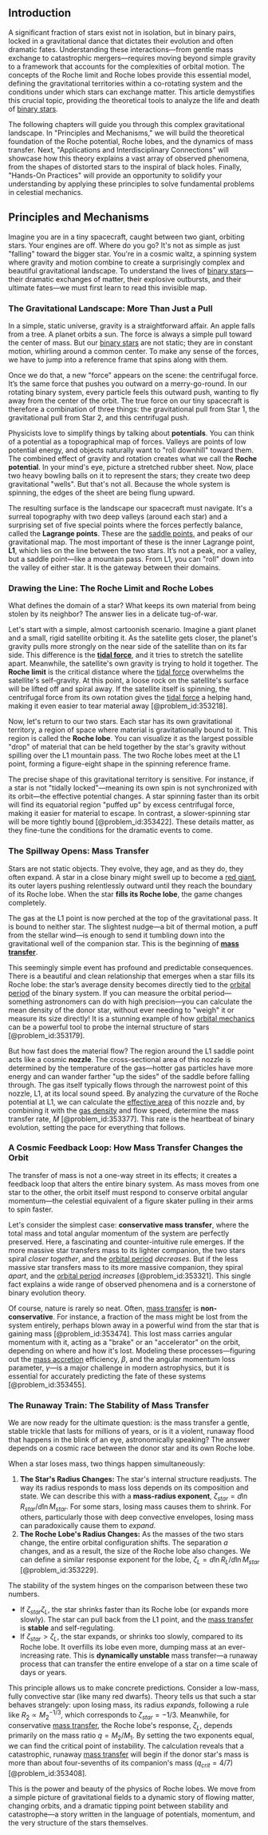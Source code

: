 ## Introduction
A significant fraction of stars exist not in isolation, but in binary pairs, locked in a gravitational dance that dictates their evolution and often dramatic fates. Understanding these interactions—from gentle mass exchange to catastrophic mergers—requires moving beyond simple gravity to a framework that accounts for the complexities of orbital motion. The concepts of the Roche limit and Roche lobes provide this essential model, defining the gravitational territories within a co-rotating system and the conditions under which stars can exchange matter. This article demystifies this crucial topic, providing the theoretical tools to analyze the life and death of [binary stars](@article_id:175760).

The following chapters will guide you through this complex gravitational landscape. In "Principles and Mechanisms," we will build the theoretical foundation of the Roche potential, Roche lobes, and the dynamics of mass transfer. Next, "Applications and Interdisciplinary Connections" will showcase how this theory explains a vast array of observed phenomena, from the shapes of distorted stars to the inspiral of black holes. Finally, "Hands-On Practices" will provide an opportunity to solidify your understanding by applying these principles to solve fundamental problems in celestial mechanics.

## Principles and Mechanisms

Imagine you are in a tiny spacecraft, caught between two giant, orbiting stars. Your engines are off. Where do you go? It's not as simple as just "falling" toward the bigger star. You're in a cosmic waltz, a spinning system where gravity and motion combine to create a surprisingly complex and beautiful gravitational landscape. To understand the lives of [binary stars](@article_id:175760)—their dramatic exchanges of matter, their explosive outbursts, and their ultimate fates—we must first learn to read this invisible map.

### The Gravitational Landscape: More Than Just a Pull

In a simple, static universe, gravity is a straightforward affair. An apple falls from a tree. A planet orbits a sun. The force is always a simple pull toward the center of mass. But our [binary stars](@article_id:175760) are not static; they are in constant motion, whirling around a common center. To make any sense of the forces, we have to jump into a reference frame that spins along with them.

Once we do that, a new "force" appears on the scene: the centrifugal force. It’s the same force that pushes you outward on a merry-go-round. In our rotating binary system, every particle feels this outward push, wanting to fly away from the center of the orbit. The true force on our tiny spacecraft is therefore a combination of three things: the gravitational pull from Star 1, the gravitational pull from Star 2, and this centrifugal push.

Physicists love to simplify things by talking about **potentials**. You can think of a potential as a topographical map of forces. Valleys are points of low potential energy, and objects naturally want to "roll downhill" toward them. The combined effect of gravity and rotation creates what we call the **Roche potential**. In your mind's eye, picture a stretched rubber sheet. Now, place two heavy bowling balls on it to represent the stars; they create two deep gravitational "wells". But that's not all. Because the whole system is spinning, the edges of the sheet are being flung upward.

The resulting surface is the landscape our spacecraft must navigate. It's a surreal topography with two deep valleys (around each star) and a surprising set of five special points where the forces perfectly balance, called the **Lagrange points**. These are the [saddle points](@article_id:261833), and peaks of our gravitational map. The most important of these is the inner Lagrange point, **L1**, which lies on the line between the two stars. It’s not a peak, nor a valley, but a saddle point—like a mountain pass. From L1, you can "roll" down into the valley of either star. It is the gateway between their domains.

### Drawing the Line: The Roche Limit and Roche Lobes

What defines the domain of a star? What keeps its own material from being stolen by its neighbor? The answer lies in a delicate tug-of-war.

Let's start with a simple, almost cartoonish scenario. Imagine a giant planet and a small, rigid satellite orbiting it. As the satellite gets closer, the planet's gravity pulls more strongly on the near side of the satellite than on its far side. This difference is the **[tidal force](@article_id:195896)**, and it tries to stretch the satellite apart. Meanwhile, the satellite's own gravity is trying to hold it together. The **Roche limit** is the critical distance where the [tidal force](@article_id:195896) overwhelms the satellite's self-gravity. At this point, a loose rock on the satellite's surface will be lifted off and spiral away. If the satellite itself is spinning, the centrifugal force from its own rotation gives the [tidal force](@article_id:195896) a helping hand, making it even easier to tear material away [@problem_id:353218].

Now, let's return to our two stars. Each star has its own gravitational territory, a region of space where material is gravitationally bound to it. This region is called the **Roche lobe**. You can visualize it as the largest possible "drop" of material that can be held together by the star's gravity without spilling over the L1 mountain pass. The two Roche lobes meet at the L1 point, forming a figure-eight shape in the spinning reference frame.

The precise shape of this gravitational territory is sensitive. For instance, if a star is not "tidally locked"—meaning its own spin is not synchronized with its orbit—the effective potential changes. A star spinning faster than its orbit will find its equatorial region "puffed up" by excess centrifugal force, making it easier for material to escape. In contrast, a slower-spinning star will be more tightly bound [@problem_id:353422]. These details matter, as they fine-tune the conditions for the dramatic events to come.

### The Spillway Opens: Mass Transfer

Stars are not static objects. They evolve, they age, and as they do, they often expand. A star in a close binary might swell up to become a [red giant](@article_id:158245), its outer layers pushing relentlessly outward until they reach the boundary of its Roche lobe. When the star **fills its Roche lobe**, the game changes completely.

The gas at the L1 point is now perched at the top of the gravitational pass. It is bound to neither star. The slightest nudge—a bit of thermal motion, a puff from the stellar wind—is enough to send it tumbling down into the gravitational well of the companion star. This is the beginning of **[mass transfer](@article_id:150586)**.

This seemingly simple event has profound and predictable consequences. There is a beautiful and clean relationship that emerges when a star fills its Roche lobe: the star’s average density becomes directly tied to the [orbital period](@article_id:182078) of the binary system. If you can measure the orbital period—something astronomers can do with high precision—you can calculate the mean density of the donor star, without ever needing to "weigh" it or measure its size directly! It is a stunning example of how [orbital mechanics](@article_id:147366) can be a powerful tool to probe the internal structure of stars [@problem_id:353179].

But how fast does the material flow? The region around the L1 saddle point acts like a cosmic **nozzle**. The cross-sectional area of this nozzle is determined by the temperature of the gas—hotter gas particles have more energy and can wander farther "up the sides" of the saddle before falling through. The gas itself typically flows through the narrowest point of this nozzle, L1, at its local sound speed. By analyzing the curvature of the Roche potential at L1, we can calculate the [effective area](@article_id:197417) of this nozzle and, by combining it with the [gas density](@article_id:143118) and flow speed, determine the mass transfer rate, $\dot{M}$ [@problem_id:353377]. This rate is the heartbeat of binary evolution, setting the pace for everything that follows.

### A Cosmic Feedback Loop: How Mass Transfer Changes the Orbit

The transfer of mass is not a one-way street in its effects; it creates a feedback loop that alters the entire binary system. As mass moves from one star to the other, the orbit itself must respond to conserve orbital angular momentum—the celestial equivalent of a figure skater pulling in their arms to spin faster.

Let's consider the simplest case: **conservative mass transfer**, where the total mass and total angular momentum of the system are perfectly preserved. Here, a fascinating and counter-intuitive rule emerges. If the more massive star transfers mass to its lighter companion, the two stars spiral *closer together*, and the [orbital period](@article_id:182078) *decreases*. But if the less massive star transfers mass to its more massive companion, they spiral *apart*, and the [orbital period](@article_id:182078) *increases* [@problem_id:353321]. This single fact explains a wide range of observed phenomena and is a cornerstone of binary evolution theory.

Of course, nature is rarely so neat. Often, [mass transfer](@article_id:150586) is **non-conservative**. For instance, a fraction of the mass might be lost from the system entirely, perhaps blown away in a powerful wind from the star that is gaining mass [@problem_id:353474]. This lost mass carries angular momentum with it, acting as a "brake" or an "accelerator" on the orbit, depending on where and how it's lost. Modeling these processes—figuring out the [mass accretion](@article_id:162643) efficiency, $\beta$, and the angular momentum loss parameter, $\gamma$—is a major challenge in modern astrophysics, but it is essential for accurately predicting the fate of these systems [@problem_id:353455].

### The Runaway Train: The Stability of Mass Transfer

We are now ready for the ultimate question: is the mass transfer a gentle, stable trickle that lasts for millions of years, or is it a violent, runaway flood that happens in the blink of an eye, astronomically speaking? The answer depends on a cosmic race between the donor star and its own Roche lobe.

When a star loses mass, two things happen simultaneously:
1.  **The Star's Radius Changes:** The star's internal structure readjusts. The way its radius responds to mass loss depends on its composition and state. We can describe this with a **mass-radius exponent**, $\zeta_{star} = d \ln R_{star} / d \ln M_{star}$. For some stars, losing mass causes them to shrink. For others, particularly those with deep convective envelopes, losing mass can paradoxically cause them to *expand*.
2.  **The Roche Lobe's Radius Changes:** As the masses of the two stars change, the entire orbital configuration shifts. The separation $a$ changes, and as a result, the size of the Roche lobe also changes. We can define a similar response exponent for the lobe, $\zeta_L = d \ln R_L / d \ln M_{star}$ [@problem_id:353229].

The stability of the system hinges on the comparison between these two numbers.
- If $\zeta_{star}  \zeta_L$, the star shrinks faster than its Roche lobe (or expands more slowly). The star can pull back from the L1 point, and the [mass transfer](@article_id:150586) is **stable** and self-regulating.
- If $\zeta_{star} > \zeta_L$, the star expands, or shrinks too slowly, compared to its Roche lobe. It overfills its lobe even more, dumping mass at an ever-increasing rate. This is **dynamically unstable** mass transfer—a runaway process that can transfer the entire envelope of a star on a time scale of days or years.

This principle allows us to make concrete predictions. Consider a low-mass, fully convective star (like many red dwarfs). Theory tells us that such a star behaves strangely: upon losing mass, its radius *expands*, following a rule like $R_2 \propto M_2^{-1/3}$, which corresponds to $\zeta_{star} = -1/3$. Meanwhile, for conservative [mass transfer](@article_id:150586), the Roche lobe's response, $\zeta_L$, depends primarily on the mass ratio $q = M_2/M_1$. By setting the two exponents equal, we can find the critical point of instability. The calculation reveals that a catastrophic, runaway [mass transfer](@article_id:150586) will begin if the donor star's mass is more than about four-sevenths of its companion's mass ($q_{crit} = 4/7$) [@problem_id:353408].

This is the power and beauty of the physics of Roche lobes. We move from a simple picture of gravitational fields to a dynamic story of flowing matter, changing orbits, and a dramatic tipping point between stability and catastrophe—a story written in the language of potentials, momentum, and the very structure of the stars themselves.